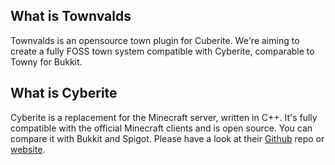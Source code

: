 ## What is Townvalds
Townvalds is an opensource town plugin for Cuberite. We're aiming to create a fully FOSS town system compatible with Cyberite, comparable to Towny for Bukkit.


## What is Cyberite
Cyberite is a replacement for the Minecraft server, written in C++. It's fully compatible with the official Minecraft clients and is open source. You can compare it with Bukkit and Spigot. Please have a look at their [Github](https://github.com/cuberite/cuberite) repo or [website](http://cuberite.org/).
